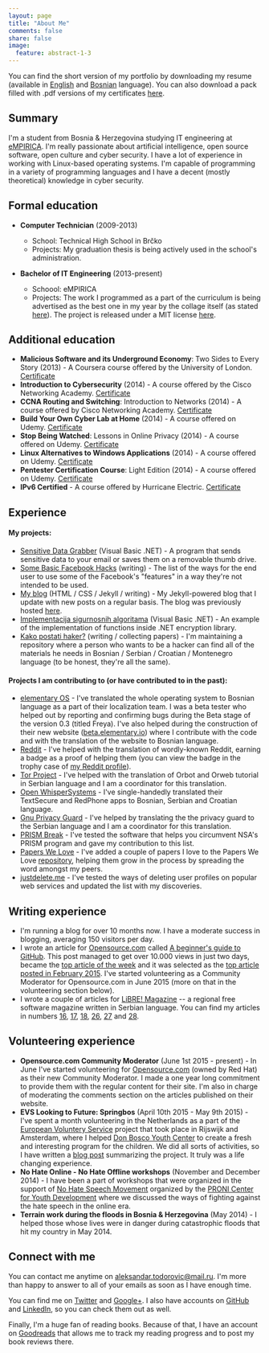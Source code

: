 ```yaml
---
layout: page
title: "About Me"
comments: false
share: false
image:
  feature: abstract-1-3
---
```


You can find the short version of my portfolio by downloading my resume (available in [English](https://drive.google.com/file/d/0By-yP9sfB84VY0cxeGV4THNNbTQ/view?usp=sharing)
and [Bosnian](https://drive.google.com/file/d/0By-yP9sfB84VWENhQmtJX0x4cTg/view?usp=sharing) language). You can also download a pack filled with .pdf versions of my certificates [here](https://drive.google.com/file/d/0By-yP9sfB84VaFdUeU5kUXdTams/view?usp=sharing).

## Summary

I'm a student from Bosnia &amp; Herzegovina studying IT engineering at [eMPIRICA](http://empirica.ba/). I'm really passionate about artificial intelligence, open source software, open culture and cyber security. I have a lot of experience in working with Linux-based operating systems. I'm capable of programming in a variety of programming languages and I have a decent (mostly theoretical) knowledge in cyber security.

## Formal education

* **Computer Technician** (2009-2013)
  * School: Technical High School in Brčko
  * Projects: My graduation thesis is being actively used in the school's administration.

* **Bachelor of IT Engineering** (2013-present)
  * Schoool: eMPIRICA
  * Projects: The work I programmed as a part of the curriculum is being advertised as the best one in my year by the collage itself (as stated [here](http://empirica.ba/index.php/aktuelne-vijesti/464-nasi-studenti-sticu-prakticna-ict-znanja-i-vjestine-vec-od-prve-godine-studija)). The project is released under a MIT license [here](https://github.com/aleksandar-todorovic/Implementacija-sigurnosnih-algoritama).

## Additional education

* **Malicious Software and its Underground Economy**: Two Sides to Every Story (2013) - A Coursera course offered by the University of London. [Certificate](https://drive.google.com/file/d/0By-yP9sfB84VTVVfanQ3THFkTDQ/view?usp=sharing)
* **Introduction to Cybersecurity** (2014) - A course offered by the Cisco Networking Academy. [Certificate](https://drive.google.com/file/d/0By-yP9sfB84VVThyQkdxRDlrMnc/view?usp=sharing)
* **CCNA Routing and Switching**: Introduction to Networks (2014) - A course offered by Cisco Networking Academy. [Certificate](https://drive.google.com/file/d/0By-yP9sfB84VMlVlNWVkanVKajA/view?usp=sharing)
* **Build Your Own Cyber Lab at Home** (2014) - A course offered on Udemy. [Certificate](https://drive.google.com/file/d/0By-yP9sfB84VZTlUaXB1czZSYlU/view?usp=sharing)
* **Stop Being Watched**: Lessons in Online Privacy (2014) - A course offered on Udemy. [Certificate](https://drive.google.com/file/d/0By-yP9sfB84VT1pzM2NpUHNHUkE/view?usp=sharing)
* **Linux Alternatives to Windows Applications** (2014) - A course offered on Udemy. [Certificate](https://drive.google.com/file/d/0By-yP9sfB84VbG1Yd1FYQmZXV2M/view?usp=sharing)
* **Pentester Certification Course**: Light Edition (2014) - A course offered on Udemy. [Certificate](https://drive.google.com/file/d/0By-yP9sfB84VeU15TE9OTTRXNEE/view?usp=sharing)
* **IPv6 Certified** - A course offered by Hurricane Electric. [Certificate](https://drive.google.com/file/d/0By-yP9sfB84VczdTYlljZHhUTlE/view?usp=sharing)

## Experience

#### My projects:

* [Sensitive Data Grabber](https://github.com/aleksandar-todorovic/SensitiveDataGrabber) (Visual Basic .NET) - A program that sends sensitive data to your email or saves them on a removable thumb drive.
* [Some Basic Facebook Hacks](https://github.com/aleksandar-todorovic/my-published-papers#some-basic-facebook-hacks) (writing) - The list of the ways for the end user to use some of the Facebook's "features" in a way they're not intended to be used.
* [My blog](https://r3bl.github.com) (HTML / CSS / Jekyll / writing) - My Jekyll-powered blog that I update with new posts on a regular basis. The blog was previously hosted [here](https://aleksandartodorovic.wordpress.com/).
* [Implementacija sigurnosnih algoritama](https://github.com/aleksandar-todorovic/Implementacija-sigurnosnih-algoritama) (Visual Basic .NET) - An example of the implementation of functions inside .NET encryption library.
* [Kako postati haker?](https://github.com/aleksandar-todorovic/kako-postati-haker) (writing / collecting papers) - I'm maintaining a repository where a person who wants to be a hacker can find all of the materials he needs in Bosnian / Serbian / Croatian / Montenegro language (to be honest, they're all the same).

#### Projects I am contributing to (or have contributed to in the past):

* [elementary OS](http://elementaryos.org/) - I've translated the whole operating system to Bosnian language as a part of their localization team. I was a beta tester who helped out by reporting and confirming bugs during the Beta stage of the version 0.3 (titled Freya). I've also helped during the construction of their new website ([beta.elementary.io](http://beta.elementary.io/)) where I contribute with the code and with the translation of the website to Bosnian language.
* [Reddit](https://www.reddit.com/) - I've helped with the translation of wordly-known Reddit, earning a badge as a proof of helping them (you can view the badge in the trophy case of [my Reddit profile](http://reddit.com/u/r3bl)).
* [Tor Project](https://www.torproject.org/) - I've helped with the translation of Orbot and Orweb tutorial in Serbian language and I am a coordinator for this translation.
* [Open WhisperSystems](https://whispersystems.org/) - I've single-handedly translated their TextSecure and RedPhone apps to Bosnian, Serbian and Croatian language.
* [Gnu Privacy Guard](https://guardianproject.info/code/gnupg/) - I've helped by translating the the privacy guard to the Serbian language and I am a coordinator for this translation.
* [PRISM Break](https://prism-break.org/en/) - I've tested the software that helps you circumvent NSA's PRISM program and gave my contribution to this list.
* [Papers We Love](http://paperswelove.org/) - I've added a couple of papers I love to the Papers We Love [repository](https://github.com/papers-we-love/papers-we-love), helping them grow in the process by spreading the word amongst my peers.
* [justdelete.me](https://github.com/rmlewisuk/justdelete.me) - I've tested the ways of deleting user profiles on popular web services and updated the list with my discoveries.

## Writing experience

* I'm running a blog for over 10 months now. I have a moderate success in blogging, averaging 150 visitors per day.
* I wrote an article for [Opensource.com](http://opensource.com/) called [A beginner's guide to GitHub](http://opensource.com/life/15/2/beginners-guide-github). This post managed to get over 10.000 views in just two days, became the [top article of the week](http://opensource.com/life/15/2/top-5-articles-week-february-20) and it was selected as the [top article posted in February 2015](http://opensource.com/community-report-march-2015). I've started volunteering as a Community Moderator for Opensource.com in June 2015 (more on that in the volunteering section below).
* I wrote a couple of articles for [LiBRE! Magazine](https://libre.lugons.org/) -- a regional free software magazine written in Serbian language. You can find my articles in numbers [16](https://libre.lugons.org/index.php/broj_16/), [17](https://libre.lugons.org/index.php/broj_17/), [18](https://libre.lugons.org/index.php/broj_18/), [26](https://libre.lugons.org/index.php/broj-26/), [27](https://libre.lugons.org/index.php/broj-27/) and [28](https://libre.lugons.org/index.php/broj-28/).

## Volunteering experience

* **Opensource.com Community Moderator** (June 1st 2015 - present) - In June I've started volunteering for [Opensource.com](http://opensource.com/) (owned by Red Hat) as their new Community Moderator. I made a one year long commitment to provide them with the regular content for their site. I'm also in charge of moderating the comments section on the articles published on their website.
* **EVS Looking to Future: Springbos** (April 10th 2015 - May 9th 2015) - I've spent a month volunteering in the Netherlands as a part of the  [European Voluntery Service](https://en.wikipedia.org/wiki/European_Voluntary_Service) project that took place in Rijswijk and Amsterdam, where I helped [Don Bosco Youth Center](http://donboscorijswijk.nl/) to create a fresh and interesting program for the children. We did all sorts of activities, so I have written a [blog post](https://r3bl.github.io/en/evs-netherlands-experience/) summarizing the project. It truly was a life changing experience.
* **No Hate Online - No Hate Offline workshops** (November and December 2014) - I have been a part of workshops that were organized in the support of [No Hate Speech Movement](http://nohatespeechmovement.org/) organized by the [PRONI Center for Youth Development](http://nohatespeechmovement.org/) where we discussed the ways of fighting against the hate speech in the online era.
* **Terrain work during the floods in Bosnia & Herzegovina** (May 2014) - I helped those whose lives were in danger during catastrophic floods that hit my country in May 2014.

## Connect with me

You can contact me anytime on [aleksandar.todorovic@mail.ru](aleksandar.todorovic@mail.ru). I'm more than happy to answer to all of your emails as soon as I have enough time.

You can find me on [Twitter](https://twitter.com/r3bl_) and [Google+](https://plus.google.com/117549842149032938678/). I also have accounts on [GitHub](https://plus.google.com/117549842149032938678/) and [LinkedIn](https://plus.google.com/117549842149032938678/), so you can check them out as well.

Finally, I'm a huge fan of reading books. Because of that, I have an account on [Goodreads](https://www.goodreads.com/user/show/37688006-aleksandar-todorovi) that allows me to track my reading progress and to post my book reviews there.
